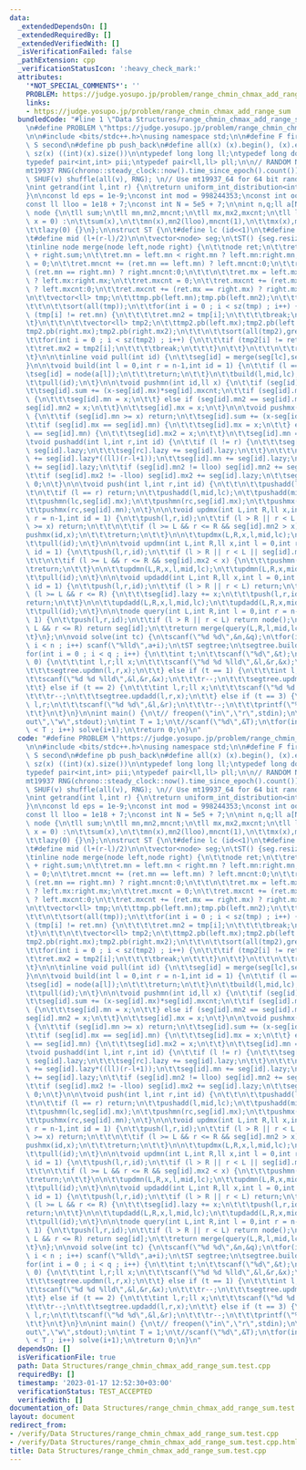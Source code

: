 ```yaml
---
data:
  _extendedDependsOn: []
  _extendedRequiredBy: []
  _extendedVerifiedWith: []
  _isVerificationFailed: false
  _pathExtension: cpp
  _verificationStatusIcon: ':heavy_check_mark:'
  attributes:
    '*NOT_SPECIAL_COMMENTS*': ''
    PROBLEM: https://judge.yosupo.jp/problem/range_chmin_chmax_add_range_sum
    links:
    - https://judge.yosupo.jp/problem/range_chmin_chmax_add_range_sum
  bundledCode: "#line 1 \"Data Structures/range_chmin_chmax_add_range_sum.test.cpp\"\
    \n#define PROBLEM \"https://judge.yosupo.jp/problem/range_chmin_chmax_add_range_sum\"\
    \n\n#include <bits/stdc++.h>\nusing namespace std;\n\n#define F first\n#define\
    \ S second\n#define pb push_back\n#define all(x) (x).begin(), (x).end()\n#define\
    \ sz(x) ((int)(x).size())\n\ntypedef long long ll;\ntypedef long double ld;\n\
    typedef pair<int,int> pii;\ntypedef pair<ll,ll> pll;\n\n// RANDOM NUMBER GENERATOR\n\
    mt19937 RNG(chrono::steady_clock::now().time_since_epoch().count());  \n#define\
    \ SHUF(v) shuffle(all(v), RNG); \n// Use mt19937_64 for 64 bit random numbers.\n\
    \nint getrand(int l,int r) {\n\treturn uniform_int_distribution<int>(l, r)(RNG);\n\
    }\n\nconst ld eps = 1e-9;\nconst int mod = 998244353;\nconst int oo = 1e9 + 7;\n\
    const ll lloo = 1e18 + 7;\nconst int N = 5e5 + 7;\n\nint n,q;ll a[N];\n\nstruct\
    \ node {\n\tll sum;\n\tll mn,mn2,mncnt;\n\tll mx,mx2,mxcnt;\n\tll lazy;\n\tnode(ll\
    \ x = 0) :\n\t\tsum(x),\n\t\tmn(x),mn2(lloo),mncnt(1),\n\t\tmx(x),mx2(-lloo),mxcnt(1),\n\
    \t\tlazy(0) {}\n};\n\nstruct ST {\n\t#define lc (id<<1)\n\t#define rc ((id<<1)|1)\n\
    \t#define mid (l+(r-l)/2)\n\n\tvector<node> seg;\n\tST() {seg.resize(n*4);}\n\n\
    \tinline node merge(node left,node right) {\n\t\tnode ret;\n\t\tret.sum = left.sum\
    \ + right.sum;\n\t\tret.mn = left.mn < right.mn ? left.mn:right.mn;\n\t\tret.mncnt\
    \ = 0;\n\t\tret.mncnt += (ret.mn == left.mn) ? left.mncnt:0;\n\t\tret.mncnt +=\
    \ (ret.mn == right.mn) ? right.mncnt:0;\n\t\t\n\t\tret.mx = left.mx > right.mx\
    \ ? left.mx:right.mx;\n\t\tret.mxcnt = 0;\n\t\tret.mxcnt += (ret.mx == left.mx)\
    \ ? left.mxcnt:0;\n\t\tret.mxcnt += (ret.mx == right.mx) ? right.mxcnt:0;\n\t\t\
    \n\t\tvector<ll> tmp;\n\t\ttmp.pb(left.mn);tmp.pb(left.mn2);\n\t\ttmp.pb(right.mn);tmp.pb(right.mn2);\n\
    \t\t\n\t\tsort(all(tmp));\n\t\tfor(int i = 0 ; i < sz(tmp) ; i++) {\n\t\t\tif\
    \ (tmp[i] != ret.mn) {\n\t\t\t\tret.mn2 = tmp[i];\n\t\t\t\tbreak;\n\t\t\t}\n\t\
    \t}\n\t\t\n\t\tvector<ll> tmp2;\n\t\ttmp2.pb(left.mx);tmp2.pb(left.mx2);\n\t\t\
    tmp2.pb(right.mx);tmp2.pb(right.mx2);\n\t\t\n\t\tsort(all(tmp2),greater<ll>());\n\
    \t\tfor(int i = 0 ; i < sz(tmp2) ; i++) {\n\t\t\tif (tmp2[i] != ret.mx) {\n\t\t\
    \t\tret.mx2 = tmp2[i];\n\t\t\t\tbreak;\n\t\t\t}\n\t\t}\n\t\t\n\t\treturn ret;\n\
    \t}\n\n\tinline void pull(int id) {\n\t\tseg[id] = merge(seg[lc],seg[rc]);\n\t\
    }\n\n\tvoid build(int l = 0,int r = n-1,int id = 1) {\n\t\tif (l == r) {\n\t\t\
    \tseg[id] = node(a[l]);\n\t\t\treturn;\n\t\t}\n\t\tbuild(l,mid,lc);\n\t\tbuild(mid+1,r,rc);\n\
    \t\tpull(id);\n\t}\n\n\tvoid pushmn(int id,ll x) {\n\t\tif (seg[id].mx <= x) return;\n\
    \t\tseg[id].sum += (x-seg[id].mx)*seg[id].mxcnt;\n\t\tif (seg[id].mn == seg[id].mx)\
    \ {\n\t\t\tseg[id].mn = x;\n\t\t} else if (seg[id].mn2 == seg[id].mx) {\n\t\t\t\
    seg[id].mn2 = x;\n\t\t}\n\t\tseg[id].mx = x;\n\t}\n\n\tvoid pushmx(int id,ll x)\
    \ {\n\t\tif (seg[id].mn >= x) return;\n\t\tseg[id].sum += (x-seg[id].mn)*seg[id].mncnt;\n\
    \t\tif (seg[id].mx == seg[id].mn) {\n\t\t\tseg[id].mx = x;\n\t\t} else if (seg[id].mx2\
    \ == seg[id].mn) {\n\t\t\tseg[id].mx2 = x;\n\t\t}\n\t\tseg[id].mn = x;\n\t}\n\n\
    \tvoid pushadd(int l,int r,int id) {\n\t\tif (l != r) {\n\t\t\tseg[lc].lazy +=\
    \ seg[id].lazy;\n\t\t\tseg[rc].lazy += seg[id].lazy;\n\t\t}\n\t\t\n\t\tseg[id].sum\
    \ += seg[id].lazy*((ll)(r-l+1));\n\t\tseg[id].mn += seg[id].lazy;\n\t\tseg[id].mx\
    \ += seg[id].lazy;\n\t\tif (seg[id].mn2 != lloo) seg[id].mn2 += seg[id].lazy;\n\
    \t\tif (seg[id].mx2 != -lloo) seg[id].mx2 += seg[id].lazy;\n\t\tseg[id].lazy =\
    \ 0;\n\t}\n\n\tvoid push(int l,int r,int id) {\n\t\t\n\t\tpushadd(l,r,id);\n\t\
    \t\n\t\tif (l == r) return;\n\t\tpushadd(l,mid,lc);\n\t\tpushadd(mid+1,r,rc);\n\
    \t\tpushmn(lc,seg[id].mx);\n\t\tpushmn(rc,seg[id].mx);\n\t\tpushmx(lc,seg[id].mn);\n\
    \t\tpushmx(rc,seg[id].mn);\n\t}\n\n\tvoid updmx(int L,int R,ll x,int l = 0,int\
    \ r = n-1,int id = 1) {\n\t\tpush(l,r,id);\n\t\tif (l > R || r < L || seg[id].mn\
    \ >= x) return;\n\t\t\n\t\tif (l >= L && r <= R && seg[id].mn2 > x) {\n\t\t\t\
    pushmx(id,x);\n\t\t\treturn;\n\t\t}\n\n\t\tupdmx(L,R,x,l,mid,lc);\n\t\tupdmx(L,R,x,mid+1,r,rc);\n\
    \t\tpull(id);\n\t}\n\n\tvoid updmn(int L,int R,ll x,int l = 0,int r = n-1,int\
    \ id = 1) {\n\t\tpush(l,r,id);\n\t\tif (l > R || r < L || seg[id].mx <= x) return;\n\
    \t\t\n\t\tif (l >= L && r <= R && seg[id].mx2 < x) {\n\t\t\tpushmn(id,x);\n\t\t\
    \treturn;\n\t\t}\n\n\t\tupdmn(L,R,x,l,mid,lc);\n\t\tupdmn(L,R,x,mid+1,r,rc);\n\
    \t\tpull(id);\n\t}\n\n\tvoid updadd(int L,int R,ll x,int l = 0,int r = n-1,int\
    \ id = 1) {\n\t\tpush(l,r,id);\n\t\tif (l > R || r < L) return;\n\t\t\n\t\tif\
    \ (l >= L && r <= R) {\n\t\t\tseg[id].lazy += x;\n\t\t\tpush(l,r,id);\n\t\t\t\
    return;\n\t\t}\n\n\t\tupdadd(L,R,x,l,mid,lc);\n\t\tupdadd(L,R,x,mid+1,r,rc);\n\
    \t\tpull(id);\n\t}\n\n\tnode query(int L,int R,int l = 0,int r = n-1,int id =\
    \ 1) {\n\t\tpush(l,r,id);\n\t\tif (l > R || r < L) return node();\n\t\tif (l >=\
    \ L && r <= R) return seg[id];\n\t\treturn merge(query(L,R,l,mid,lc),query(L,R,mid+1,r,rc));\n\
    \t}\n};\n\nvoid solve(int tc) {\n\tscanf(\"%d %d\",&n,&q);\n\tfor(int i = 0 ;\
    \ i < n ; i++) scanf(\"%lld\",a+i);\n\tST segtree;\n\tsegtree.build();\n\t\n\t\
    for(int i = 0 ; i < q ; i++) {\n\t\tint t;\n\t\tscanf(\"%d\",&t);\n\t\tif (t ==\
    \ 0) {\n\t\t\tint l,r;ll x;\n\t\t\tscanf(\"%d %d %lld\",&l,&r,&x);\n\t\t\tr--;\n\
    \t\t\tsegtree.updmn(l,r,x);\n\t\t} else if (t == 1) {\n\t\t\tint l,r;ll x;\n\t\
    \t\tscanf(\"%d %d %lld\",&l,&r,&x);\n\t\t\tr--;\n\t\t\tsegtree.updmx(l,r,x);\n\
    \t\t} else if (t == 2) {\n\t\t\tint l,r;ll x;\n\t\t\tscanf(\"%d %d %lld\",&l,&r,&x);\n\
    \t\t\tr--;\n\t\t\tsegtree.updadd(l,r,x);\n\t\t} else if (t == 3) {\n\t\t\tint\
    \ l,r;\n\t\t\tscanf(\"%d %d\",&l,&r);\n\t\t\tr--;\n\t\t\tprintf(\"%lld\\n\",segtree.query(l,r).sum);\n\
    \t\t}\n\t}\n}\n\nint main() {\n\t// freopen(\"in\",\"r\",stdin);\n\t// freopen(\"\
    out\",\"w\",stdout);\n\tint T = 1;\n\t//scanf(\"%d\",&T);\n\tfor(int i = 0 ; i\
    \ < T ; i++) solve(i+1);\n\treturn 0;\n}\n"
  code: "#define PROBLEM \"https://judge.yosupo.jp/problem/range_chmin_chmax_add_range_sum\"\
    \n\n#include <bits/stdc++.h>\nusing namespace std;\n\n#define F first\n#define\
    \ S second\n#define pb push_back\n#define all(x) (x).begin(), (x).end()\n#define\
    \ sz(x) ((int)(x).size())\n\ntypedef long long ll;\ntypedef long double ld;\n\
    typedef pair<int,int> pii;\ntypedef pair<ll,ll> pll;\n\n// RANDOM NUMBER GENERATOR\n\
    mt19937 RNG(chrono::steady_clock::now().time_since_epoch().count());  \n#define\
    \ SHUF(v) shuffle(all(v), RNG); \n// Use mt19937_64 for 64 bit random numbers.\n\
    \nint getrand(int l,int r) {\n\treturn uniform_int_distribution<int>(l, r)(RNG);\n\
    }\n\nconst ld eps = 1e-9;\nconst int mod = 998244353;\nconst int oo = 1e9 + 7;\n\
    const ll lloo = 1e18 + 7;\nconst int N = 5e5 + 7;\n\nint n,q;ll a[N];\n\nstruct\
    \ node {\n\tll sum;\n\tll mn,mn2,mncnt;\n\tll mx,mx2,mxcnt;\n\tll lazy;\n\tnode(ll\
    \ x = 0) :\n\t\tsum(x),\n\t\tmn(x),mn2(lloo),mncnt(1),\n\t\tmx(x),mx2(-lloo),mxcnt(1),\n\
    \t\tlazy(0) {}\n};\n\nstruct ST {\n\t#define lc (id<<1)\n\t#define rc ((id<<1)|1)\n\
    \t#define mid (l+(r-l)/2)\n\n\tvector<node> seg;\n\tST() {seg.resize(n*4);}\n\n\
    \tinline node merge(node left,node right) {\n\t\tnode ret;\n\t\tret.sum = left.sum\
    \ + right.sum;\n\t\tret.mn = left.mn < right.mn ? left.mn:right.mn;\n\t\tret.mncnt\
    \ = 0;\n\t\tret.mncnt += (ret.mn == left.mn) ? left.mncnt:0;\n\t\tret.mncnt +=\
    \ (ret.mn == right.mn) ? right.mncnt:0;\n\t\t\n\t\tret.mx = left.mx > right.mx\
    \ ? left.mx:right.mx;\n\t\tret.mxcnt = 0;\n\t\tret.mxcnt += (ret.mx == left.mx)\
    \ ? left.mxcnt:0;\n\t\tret.mxcnt += (ret.mx == right.mx) ? right.mxcnt:0;\n\t\t\
    \n\t\tvector<ll> tmp;\n\t\ttmp.pb(left.mn);tmp.pb(left.mn2);\n\t\ttmp.pb(right.mn);tmp.pb(right.mn2);\n\
    \t\t\n\t\tsort(all(tmp));\n\t\tfor(int i = 0 ; i < sz(tmp) ; i++) {\n\t\t\tif\
    \ (tmp[i] != ret.mn) {\n\t\t\t\tret.mn2 = tmp[i];\n\t\t\t\tbreak;\n\t\t\t}\n\t\
    \t}\n\t\t\n\t\tvector<ll> tmp2;\n\t\ttmp2.pb(left.mx);tmp2.pb(left.mx2);\n\t\t\
    tmp2.pb(right.mx);tmp2.pb(right.mx2);\n\t\t\n\t\tsort(all(tmp2),greater<ll>());\n\
    \t\tfor(int i = 0 ; i < sz(tmp2) ; i++) {\n\t\t\tif (tmp2[i] != ret.mx) {\n\t\t\
    \t\tret.mx2 = tmp2[i];\n\t\t\t\tbreak;\n\t\t\t}\n\t\t}\n\t\t\n\t\treturn ret;\n\
    \t}\n\n\tinline void pull(int id) {\n\t\tseg[id] = merge(seg[lc],seg[rc]);\n\t\
    }\n\n\tvoid build(int l = 0,int r = n-1,int id = 1) {\n\t\tif (l == r) {\n\t\t\
    \tseg[id] = node(a[l]);\n\t\t\treturn;\n\t\t}\n\t\tbuild(l,mid,lc);\n\t\tbuild(mid+1,r,rc);\n\
    \t\tpull(id);\n\t}\n\n\tvoid pushmn(int id,ll x) {\n\t\tif (seg[id].mx <= x) return;\n\
    \t\tseg[id].sum += (x-seg[id].mx)*seg[id].mxcnt;\n\t\tif (seg[id].mn == seg[id].mx)\
    \ {\n\t\t\tseg[id].mn = x;\n\t\t} else if (seg[id].mn2 == seg[id].mx) {\n\t\t\t\
    seg[id].mn2 = x;\n\t\t}\n\t\tseg[id].mx = x;\n\t}\n\n\tvoid pushmx(int id,ll x)\
    \ {\n\t\tif (seg[id].mn >= x) return;\n\t\tseg[id].sum += (x-seg[id].mn)*seg[id].mncnt;\n\
    \t\tif (seg[id].mx == seg[id].mn) {\n\t\t\tseg[id].mx = x;\n\t\t} else if (seg[id].mx2\
    \ == seg[id].mn) {\n\t\t\tseg[id].mx2 = x;\n\t\t}\n\t\tseg[id].mn = x;\n\t}\n\n\
    \tvoid pushadd(int l,int r,int id) {\n\t\tif (l != r) {\n\t\t\tseg[lc].lazy +=\
    \ seg[id].lazy;\n\t\t\tseg[rc].lazy += seg[id].lazy;\n\t\t}\n\t\t\n\t\tseg[id].sum\
    \ += seg[id].lazy*((ll)(r-l+1));\n\t\tseg[id].mn += seg[id].lazy;\n\t\tseg[id].mx\
    \ += seg[id].lazy;\n\t\tif (seg[id].mn2 != lloo) seg[id].mn2 += seg[id].lazy;\n\
    \t\tif (seg[id].mx2 != -lloo) seg[id].mx2 += seg[id].lazy;\n\t\tseg[id].lazy =\
    \ 0;\n\t}\n\n\tvoid push(int l,int r,int id) {\n\t\t\n\t\tpushadd(l,r,id);\n\t\
    \t\n\t\tif (l == r) return;\n\t\tpushadd(l,mid,lc);\n\t\tpushadd(mid+1,r,rc);\n\
    \t\tpushmn(lc,seg[id].mx);\n\t\tpushmn(rc,seg[id].mx);\n\t\tpushmx(lc,seg[id].mn);\n\
    \t\tpushmx(rc,seg[id].mn);\n\t}\n\n\tvoid updmx(int L,int R,ll x,int l = 0,int\
    \ r = n-1,int id = 1) {\n\t\tpush(l,r,id);\n\t\tif (l > R || r < L || seg[id].mn\
    \ >= x) return;\n\t\t\n\t\tif (l >= L && r <= R && seg[id].mn2 > x) {\n\t\t\t\
    pushmx(id,x);\n\t\t\treturn;\n\t\t}\n\n\t\tupdmx(L,R,x,l,mid,lc);\n\t\tupdmx(L,R,x,mid+1,r,rc);\n\
    \t\tpull(id);\n\t}\n\n\tvoid updmn(int L,int R,ll x,int l = 0,int r = n-1,int\
    \ id = 1) {\n\t\tpush(l,r,id);\n\t\tif (l > R || r < L || seg[id].mx <= x) return;\n\
    \t\t\n\t\tif (l >= L && r <= R && seg[id].mx2 < x) {\n\t\t\tpushmn(id,x);\n\t\t\
    \treturn;\n\t\t}\n\n\t\tupdmn(L,R,x,l,mid,lc);\n\t\tupdmn(L,R,x,mid+1,r,rc);\n\
    \t\tpull(id);\n\t}\n\n\tvoid updadd(int L,int R,ll x,int l = 0,int r = n-1,int\
    \ id = 1) {\n\t\tpush(l,r,id);\n\t\tif (l > R || r < L) return;\n\t\t\n\t\tif\
    \ (l >= L && r <= R) {\n\t\t\tseg[id].lazy += x;\n\t\t\tpush(l,r,id);\n\t\t\t\
    return;\n\t\t}\n\n\t\tupdadd(L,R,x,l,mid,lc);\n\t\tupdadd(L,R,x,mid+1,r,rc);\n\
    \t\tpull(id);\n\t}\n\n\tnode query(int L,int R,int l = 0,int r = n-1,int id =\
    \ 1) {\n\t\tpush(l,r,id);\n\t\tif (l > R || r < L) return node();\n\t\tif (l >=\
    \ L && r <= R) return seg[id];\n\t\treturn merge(query(L,R,l,mid,lc),query(L,R,mid+1,r,rc));\n\
    \t}\n};\n\nvoid solve(int tc) {\n\tscanf(\"%d %d\",&n,&q);\n\tfor(int i = 0 ;\
    \ i < n ; i++) scanf(\"%lld\",a+i);\n\tST segtree;\n\tsegtree.build();\n\t\n\t\
    for(int i = 0 ; i < q ; i++) {\n\t\tint t;\n\t\tscanf(\"%d\",&t);\n\t\tif (t ==\
    \ 0) {\n\t\t\tint l,r;ll x;\n\t\t\tscanf(\"%d %d %lld\",&l,&r,&x);\n\t\t\tr--;\n\
    \t\t\tsegtree.updmn(l,r,x);\n\t\t} else if (t == 1) {\n\t\t\tint l,r;ll x;\n\t\
    \t\tscanf(\"%d %d %lld\",&l,&r,&x);\n\t\t\tr--;\n\t\t\tsegtree.updmx(l,r,x);\n\
    \t\t} else if (t == 2) {\n\t\t\tint l,r;ll x;\n\t\t\tscanf(\"%d %d %lld\",&l,&r,&x);\n\
    \t\t\tr--;\n\t\t\tsegtree.updadd(l,r,x);\n\t\t} else if (t == 3) {\n\t\t\tint\
    \ l,r;\n\t\t\tscanf(\"%d %d\",&l,&r);\n\t\t\tr--;\n\t\t\tprintf(\"%lld\\n\",segtree.query(l,r).sum);\n\
    \t\t}\n\t}\n}\n\nint main() {\n\t// freopen(\"in\",\"r\",stdin);\n\t// freopen(\"\
    out\",\"w\",stdout);\n\tint T = 1;\n\t//scanf(\"%d\",&T);\n\tfor(int i = 0 ; i\
    \ < T ; i++) solve(i+1);\n\treturn 0;\n}\n"
  dependsOn: []
  isVerificationFile: true
  path: Data Structures/range_chmin_chmax_add_range_sum.test.cpp
  requiredBy: []
  timestamp: '2023-01-17 12:52:30+03:00'
  verificationStatus: TEST_ACCEPTED
  verifiedWith: []
documentation_of: Data Structures/range_chmin_chmax_add_range_sum.test.cpp
layout: document
redirect_from:
- /verify/Data Structures/range_chmin_chmax_add_range_sum.test.cpp
- /verify/Data Structures/range_chmin_chmax_add_range_sum.test.cpp.html
title: Data Structures/range_chmin_chmax_add_range_sum.test.cpp
---
```


